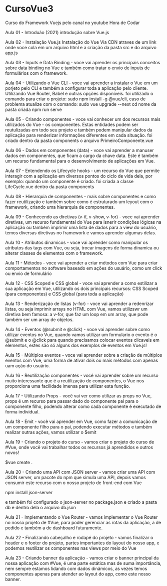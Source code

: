 # CursoVue3
 Curso do Framework Vuejs pelo canal no youtube Hora de Codar

Aula 01 - Introduão (2021) 
introdução sobre Vue.js 

Aula 02 - Instalação Vue.js 
Instalação do Vue Via CDN atraves de um link
onde voce cola em um arquivo html e a criação da pasta src e do arquivo 
app.js

Aula 03 - Inputs e Data Binding - voce vai aprender os principais conceitos sobre data binding no Vue e também como tratar o envio de inputs de formulários com o framework.

Aula 04 - Utilizando o Vue CLI - voce vai aprender a instalar o Vue em um porjeto pelo CLI e também a 
configurar toda a aplicação pelo cliente. Utilizando Vue Router, Babel e outras opções disponíveis.
foi utilizado o comando para criar o projeto: sudo npm install -g @vue/cli, caso de problema atualize
com o comando: sudo vue upgrade --next
cd nome da pasta criada
npm run serve

Aula 05 - Criando componentes - voce vai conhecer um dos recursos mais utilizados do Vue - os componentes. Estas entidades podem ser reutulizadas em todo seu projeto e também podem manipular dados da aplicação para renderizar informações diferentes em cada situação.
foi criado dentro da pasta components o arquivo PrimeiroComponente.vue

Aula 06 - Dados em componentes (data) - voce vai aprender a manuser dados em componentes, que ficam a cargo da chave data. Este é também um recurso fundamental para o desenvolvimento de aplicações em Vue.

Aula 07 - Entendendo os Lifecycle hooks - um recurso do Vue que permite interagir com a aplicação em diversos pontos do ciclo de vida dela, por exemplo: quando um componente é criado.
foi criada a classe LifeCycle.vue dentro da pasta components

Aula 08 - Hierarquia de componentes - mais sobre componentes e como fazer reutilização e também sobre como é estruturado um leyout com o framework, criando uma hierarquia de componentes.

Aula 09 - Conhecendo as diretivas (v-if, v-show, v-for) - voce vai aprender diretivas, um recurso fundamental do Vue para isnerir condições lógicas na aplicação ou também imprimir uma lista de dados para a view do usuário, temos diversas diretivas no framework e vamos aprender algumas delas.

Aula 10 - Atributos dinamicos - voce vai aprender como manipular os atributos das tags com Vue, ou seja, trocar imagens de forma dinamica ou alterar classes de elementos com o framework.

Aula 11 - Métodos - voce vai aprender a criar métodos com Vue para criar comportamentos no software baseado em ações do usuário, como um click ou envio de formulário

Aula 12 - CSS Scoped e CSS global - voce vai aprender a como estilizar a sua aplicação em Vue, utilizando os dois principais recursos: CSS Scoped (para componentes) e CSS global (para toda a aplicação)

Aula 13 - Renderização de listas (v-for) - voce vai aprender a redenrizar listas, ou seja imprimir arrays no HTML com Vue, vamos utilizswr um diretiva bem famosa: a v-for, que faz um loop em um array, que pode também ser um array de objetos.

Aula 14 - Eventos (@submit e @click) - voce vai aprender sobre como utilizar eventos no Vue, quando vamos utilizar um formulario o evento é o @submit e o @click para quando precisamos colocar eventos clicaveis em elementos, estes são só alguns dos exemplos de eventos em Vue.js!

Aula 15 - Múltiplos eventos - voce vai aprender sobre a criação de múltiplos eventos com Vue, uma forma de ativar dois ou mais métodos com apenas uam ação do usuário.

Aula 16 - Reutilização componentes - você vai aprender sobre um recurso muito interessante que é a reutilização de componentes, o Vue nos proporciona uma facilidade imensa para utilizar esta função.

Aula 17 - Utilizando Props - você vai ver como utilizar as props no Vue, props é um recurso para passar dado do componente pai para o componente filho, podendo alterar como cada componente é executado de forma individual.

Aula 18 - Emit - você vai aprender em Vue, como fazer a comunicação de um componente filho para o pai, podendo executar métodos e também realizar outras ações, vamos utilizar o $emit

Aula 19 - Criando o projeto do curso - vamos criar o projeto do curso de #Vue, onde você vai trabalhar todos os recursos já aprendidos e outros novos!

$vue create .

Aula 20 - Criando uma API com JSON server - vamos criar uma API com JSON server, um pacote do npm que simula uma API, depois vamos consumir este recurso com o nosso projeto de front-end com Vue

npm install json-server

e também foi configurado o json-server no package.json e criado a pasta db e dentro dela o arquivo db.json

Aula 21 - Implementando o Vue Router - vamos implementar o Vue Router no nosso projeto de #Vue, para poder gerenciar as rotas da aplicação, a de pedido e também a de dashboard futuramente.

Aula 22 - Finalizando cabeçalho e rodapé do projeto - vamos finalizar o header e o footer do projeto, partes importantes do layout do nosso app, e podemos reutilizar os componentes nas views por meio do Vue

Aula 23 - Criando banner da aplicação - vamos criar o banner principal da nossa aplicação com #Vue, é uma parte estática mas de suma importância, nem sempre estamos lidando com dados dinâmicos, as vezes temos componentes apenas para atender ao layout do app, como este nosso banner.


